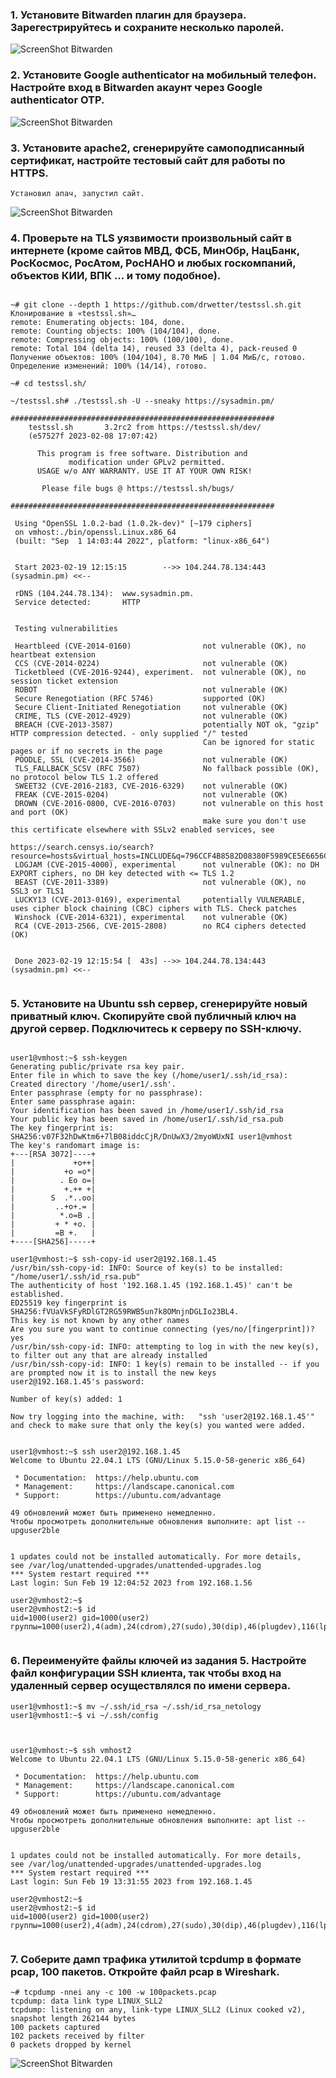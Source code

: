




### 1. Установите Bitwarden плагин для браузера. Зарегестрируйтесь и сохраните несколько паролей.

![ScreenShot Bitwarden](./raw/bitwarden.JPG)

### 2. Установите Google authenticator на мобильный телефон. Настройте вход в Bitwarden акаунт через Google authenticator OTP.

![ScreenShot Bitwarden](./raw/OTP.JPG)

### 3. Установите apache2, сгенерируйте самоподписанный сертификат, настройте тестовый сайт для работы по HTTPS.

	Установил апач, запустил сайт.
![ScreenShot Bitwarden](./raw/self-cert.JPG)	

### 4. Проверьте на TLS уязвимости произвольный сайт в интернете (кроме сайтов МВД, ФСБ, МинОбр, НацБанк, РосКосмос, РосАтом, РосНАНО и любых госкомпаний, объектов КИИ, ВПК ... и тому подобное).

```testssl

~# git clone --depth 1 https://github.com/drwetter/testssl.sh.git
Клонирование в «testssl.sh»…
remote: Enumerating objects: 104, done.
remote: Counting objects: 100% (104/104), done.
remote: Compressing objects: 100% (100/100), done.
remote: Total 104 (delta 14), reused 33 (delta 4), pack-reused 0
Получение объектов: 100% (104/104), 8.70 МиБ | 1.04 МиБ/с, готово.
Определение изменений: 100% (14/14), готово.

~# cd testssl.sh/

~/testssl.sh# ./testssl.sh -U --sneaky https://sysadmin.pm/

###########################################################
    testssl.sh       3.2rc2 from https://testssl.sh/dev/
    (e57527f 2023-02-08 17:07:42)

      This program is free software. Distribution and
             modification under GPLv2 permitted.
      USAGE w/o ANY WARRANTY. USE IT AT YOUR OWN RISK!

       Please file bugs @ https://testssl.sh/bugs/

###########################################################

 Using "OpenSSL 1.0.2-bad (1.0.2k-dev)" [~179 ciphers]
 on vmhost:./bin/openssl.Linux.x86_64
 (built: "Sep  1 14:03:44 2022", platform: "linux-x86_64")


 Start 2023-02-19 12:15:15        -->> 104.244.78.134:443 (sysadmin.pm) <<--

 rDNS (104.244.78.134):  www.sysadmin.pm.
 Service detected:       HTTP


 Testing vulnerabilities

 Heartbleed (CVE-2014-0160)                not vulnerable (OK), no heartbeat extension
 CCS (CVE-2014-0224)                       not vulnerable (OK)
 Ticketbleed (CVE-2016-9244), experiment.  not vulnerable (OK), no session ticket extension
 ROBOT                                     not vulnerable (OK)
 Secure Renegotiation (RFC 5746)           supported (OK)
 Secure Client-Initiated Renegotiation     not vulnerable (OK)
 CRIME, TLS (CVE-2012-4929)                not vulnerable (OK)
 BREACH (CVE-2013-3587)                    potentially NOT ok, "gzip" HTTP compression detected. - only supplied "/" tested
                                           Can be ignored for static pages or if no secrets in the page
 POODLE, SSL (CVE-2014-3566)               not vulnerable (OK)
 TLS_FALLBACK_SCSV (RFC 7507)              No fallback possible (OK), no protocol below TLS 1.2 offered
 SWEET32 (CVE-2016-2183, CVE-2016-6329)    not vulnerable (OK)
 FREAK (CVE-2015-0204)                     not vulnerable (OK)
 DROWN (CVE-2016-0800, CVE-2016-0703)      not vulnerable on this host and port (OK)
                                           make sure you don't use this certificate elsewhere with SSLv2 enabled services, see
                                           https://search.censys.io/search?resource=hosts&virtual_hosts=INCLUDE&q=796CCF4B8582D08380F5989CE5E6656CC3A559F47799E76E58982098FEAD315A
 LOGJAM (CVE-2015-4000), experimental      not vulnerable (OK): no DH EXPORT ciphers, no DH key detected with <= TLS 1.2
 BEAST (CVE-2011-3389)                     not vulnerable (OK), no SSL3 or TLS1
 LUCKY13 (CVE-2013-0169), experimental     potentially VULNERABLE, uses cipher block chaining (CBC) ciphers with TLS. Check patches
 Winshock (CVE-2014-6321), experimental    not vulnerable (OK)
 RC4 (CVE-2013-2566, CVE-2015-2808)        no RC4 ciphers detected (OK)


 Done 2023-02-19 12:15:54 [  43s] -->> 104.244.78.134:443 (sysadmin.pm) <<--


```		

### 5. Установите на Ubuntu ssh сервер, сгенерируйте новый приватный ключ. Скопируйте свой публичный ключ на другой сервер. Подключитесь к серверу по SSH-ключу.

```sshkey

user1@vmhost:~$ ssh-keygen
Generating public/private rsa key pair.
Enter file in which to save the key (/home/user1/.ssh/id_rsa):
Created directory '/home/user1/.ssh'.
Enter passphrase (empty for no passphrase):
Enter same passphrase again:
Your identification has been saved in /home/user1/.ssh/id_rsa
Your public key has been saved in /home/user1/.ssh/id_rsa.pub
The key fingerprint is:
SHA256:v07F32hDwKtm6+7lB08iddcCjR/DnUwX3/2myoWUxNI user1@vmhost
The key's randomart image is:
+---[RSA 3072]----+
|             +o++|
|           +o =o*|
|          . Eo o=|
|           +.++ +|
|        S  .*..oo|
|         ..+o+.= |
|          *.o=B .|
|         + * +o. |
|         =B +.   |
+----[SHA256]-----+

user1@vmhost:~$ ssh-copy-id user2@192.168.1.45
/usr/bin/ssh-copy-id: INFO: Source of key(s) to be installed: "/home/user1/.ssh/id_rsa.pub"
The authenticity of host '192.168.1.45 (192.168.1.45)' can't be established.
ED25519 key fingerprint is SHA256:fVUaVkSFyRDlGT2RG59RWB5un7k8OMnjnDGLIo23BL4.
This key is not known by any other names
Are you sure you want to continue connecting (yes/no/[fingerprint])? yes
/usr/bin/ssh-copy-id: INFO: attempting to log in with the new key(s), to filter out any that are already installed
/usr/bin/ssh-copy-id: INFO: 1 key(s) remain to be installed -- if you are prompted now it is to install the new keys
user2@192.168.1.45's password:

Number of key(s) added: 1

Now try logging into the machine, with:   "ssh 'user2@192.168.1.45'"
and check to make sure that only the key(s) you wanted were added.


user1@vmhost:~$ ssh user2@192.168.1.45
Welcome to Ubuntu 22.04.1 LTS (GNU/Linux 5.15.0-58-generic x86_64)

 * Documentation:  https://help.ubuntu.com
 * Management:     https://landscape.canonical.com
 * Support:        https://ubuntu.com/advantage

49 обновлений может быть применено немедленно.
Чтобы просмотреть дополнительные обновления выполните: apt list --upguser2ble


1 updates could not be installed automatically. For more details,
see /var/log/unattended-upgrades/unattended-upgrades.log
*** System restart required ***
Last login: Sun Feb 19 12:04:52 2023 from 192.168.1.56

user2@vmhost2:~$
user2@vmhost2:~$ id
uid=1000(user2) gid=1000(user2) группы=1000(user2),4(adm),24(cdrom),27(sudo),30(dip),46(plugdev),116(lpadmin),126(sambashare)


```


### 6. Переименуйте файлы ключей из задания 5. Настройте файл конфигурации SSH клиента, так чтобы вход на удаленный сервер осуществлялся по имени сервера.

```sshrename
user1@vmhost1:~$ mv ~/.ssh/id_rsa ~/.ssh/id_rsa_netology
user1@vmhost1:~$ vi ~/.ssh/config



user1@vmhost:~$ ssh vmhost2
Welcome to Ubuntu 22.04.1 LTS (GNU/Linux 5.15.0-58-generic x86_64)

 * Documentation:  https://help.ubuntu.com
 * Management:     https://landscape.canonical.com
 * Support:        https://ubuntu.com/advantage

49 обновлений может быть применено немедленно.
Чтобы просмотреть дополнительные обновления выполните: apt list --upguser2ble


1 updates could not be installed automatically. For more details,
see /var/log/unattended-upgrades/unattended-upgrades.log
*** System restart required ***
Last login: Sun Feb 19 13:31:55 2023 from 192.168.1.45

user2@vmhost2:~$
user2@vmhost2:~$ id
uid=1000(user2) gid=1000(user2) группы=1000(user2),4(adm),24(cdrom),27(sudo),30(dip),46(plugdev),116(lpadmin),126(sambashare)


```
	

### 7. Соберите дамп трафика утилитой tcpdump в формате pcap, 100 пакетов. Откройте файл pcap в Wireshark.

```tcpdump
~# tcpdump -nnei any -c 100 -w 100packets.pcap
tcpdump: data link type LINUX_SLL2
tcpdump: listening on any, link-type LINUX_SLL2 (Linux cooked v2), snapshot length 262144 bytes
100 packets captured
102 packets received by filter
0 packets dropped by kernel

```
![ScreenShot Bitwarden](./raw/tcpdump.JPG)